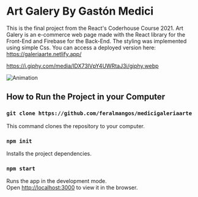 # Art Galery By Gastón Medici

This is the final project from the React's Coderhouse Course 2021.
Art Galery is an e-commerce web page made with the React library for the Front-End and Firebase for the Back-End.
The styling was implemented using simple Css.
You can access a deployed version here: https://galeriaarte.netlify.app/

https://i.giphy.com/media/IDX73lVpY4UWRtaJ3i/giphy.webp

![Animation](https://user-images.githubusercontent.com/29410946/130543258-f301ac61-1464-4d5b-a35f-4d4bfb92be6a.gif)


## How to Run the Project in your Computer

### `git clone https://github.com/feralmangos/medicigaleriaarte` 

This command clones the repository to your computer.

### `npm init` 

Installs the project dependencies.

### `npm start`

Runs the app in the development mode.\
Open [http://localhost:3000](http://localhost:3000) to view it in the browser.


